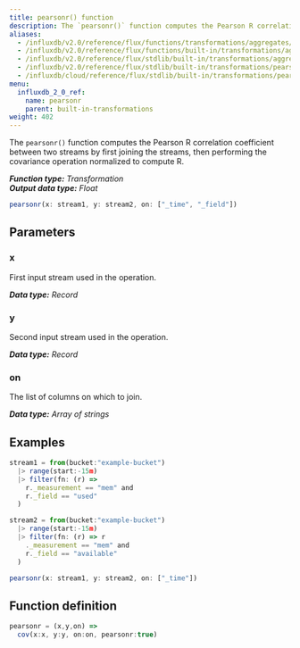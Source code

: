 ```yaml
---
title: pearsonr() function
description: The `pearsonr()` function computes the Pearson R correlation coefficient between two streams by first joining the streams, then performing the covariance operation normalized to compute R.
aliases:
  - /influxdb/v2.0/reference/flux/functions/transformations/aggregates/pearsonr
  - /influxdb/v2.0/reference/flux/functions/built-in/transformations/aggregates/pearsonr/
  - /influxdb/v2.0/reference/flux/stdlib/built-in/transformations/aggregates/pearsonr/
  - /influxdb/v2.0/reference/flux/stdlib/built-in/transformations/pearsonr/
  - /influxdb/cloud/reference/flux/stdlib/built-in/transformations/pearsonr/
menu:
  influxdb_2_0_ref:
    name: pearsonr
    parent: built-in-transformations
weight: 402
---
```


The `pearsonr()` function computes the Pearson R correlation coefficient between two streams
by first joining the streams, then performing the covariance operation normalized to compute R.

_**Function type:** Transformation_  
_**Output data type:** Float_

```js
pearsonr(x: stream1, y: stream2, on: ["_time", "_field"])
```

## Parameters

### x
First input stream used in the operation.

_**Data type:** Record_

### y
Second input stream used in the operation.

_**Data type:** Record_

### on
The list of columns on which to join.

_**Data type:** Array of strings_

## Examples
```js
stream1 = from(bucket:"example-bucket")
  |> range(start:-15m)
  |> filter(fn: (r) =>
    r._measurement == "mem" and
    r._field == "used"
  )

stream2 = from(bucket:"example-bucket")
  |> range(start:-15m)
  |> filter(fn: (r) => r
    ._measurement == "mem" and
    r._field == "available"
  )

pearsonr(x: stream1, y: stream2, on: ["_time"])
```

## Function definition
```js
pearsonr = (x,y,on) =>
  cov(x:x, y:y, on:on, pearsonr:true)
```
